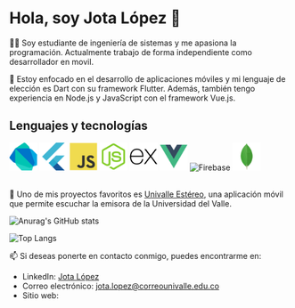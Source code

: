 # Hola, soy Jota López 👋

👨‍🎓 Soy estudiante de ingeniería de sistemas y me apasiona la programación. Actualmente trabajo de forma independiente como desarrollador en movil.

🚀 Estoy enfocado en el desarrollo de aplicaciones móviles y mi lenguaje de elección es Dart con su framework Flutter. Además, también tengo experiencia en Node.js y JavaScript con el framework Vue.js.

## Lenguajes y tecnologías

<div>
<img src="https://raw.githubusercontent.com/devicons/devicon/master/icons/dart/dart-original.svg" alt="Dart" width="50"/>
<img src="https://raw.githubusercontent.com/devicons/devicon/master/icons/flutter/flutter-original.svg" alt="Flutter" width="50"/>
<img src="https://raw.githubusercontent.com/devicons/devicon/master/icons/javascript/javascript-original.svg" alt="JavaScript" width="50"/>
<img src="https://raw.githubusercontent.com/devicons/devicon/master/icons/nodejs/nodejs-original.svg" alt="Node.js" width="50"/>
<img src="https://raw.githubusercontent.com/devicons/devicon/master/icons/express/express-original.svg" alt="Node.js" width="50"/>
<img src="https://raw.githubusercontent.com/devicons/devicon/master/icons/vuejs/vuejs-original.svg" alt="Vue.js" width="50"/>
<img src="https://www.vectorlogo.zone/logos/firebase/firebase-icon.svg" alt="Firebase" width="50"/>
<img src="https://raw.githubusercontent.com/devicons/devicon/master/icons/mongodb/mongodb-original.svg" alt="MongoDB" width="50"/>
</div>

<br>

🔭 Uno de mis proyectos favoritos es [Univalle Estéreo](https://play.google.com/store/apps/details?id=co.edu.univalle.emisora.univalle_estereo), una aplicación móvil que permite escuchar la emisora de la Universidad del Valle.

![Anurag's GitHub stats](https://github-readme-stats.vercel.app/api?username=code3743&theme=dark&show_icons=true)

![Top Langs](https://github-readme-stats.vercel.app/api/top-langs/?username=code3743&layout=compact&theme=dark)


📫 Si deseas ponerte en contacto conmigo, puedes encontrarme en:

- LinkedIn: [Jota López](https://linkedin.com/in/jota-lópez-ramirez-899604231)
- Correo electrónico: [jota.lopez@correounivalle.edu.co](mailto:jota.lopez@correounivalle.edu.co)
- Sitio web: []()

